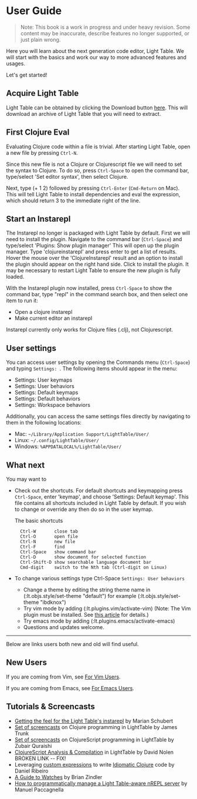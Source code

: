   # User Guide

> Note: This book is a work in progress and under heavy revision. Some content may be inaccurate, describe features no longer supported, or just plain wrong.

Here you will learn about the next generation code editor, Light Table. We will start with the basics and work our way to more advanced features and usages.

Let's get started!

## Acquire Light Table

Light Table can be obtained by clicking the Download button [here](http://www.lighttable.com/). This will download an archive of Light Table that you will need to extract.

## First Clojure Eval

Evaluating Clojure code within a file is trivial. After starting Light Table, open a new file by pressing `Ctrl-N`. 

Since this new file is not a Clojure or Clojurescript file we will need to set the syntax to Clojure. To do so, press `Ctrl-Space` to open the command bar, type/select 'Set editor syntax', then select Clojure.

Next, type (+ 1 2) followed by pressing `Ctrl-Enter` (`Cmd-Return` on Mac). This will tell Light Table to install dependencies and eval the expression, which should return 3 to the immediate right of the line.

## Start an Instarepl

The Instarepl no longer is packaged with Light Table by default. First we will need to install the plugin. Navigate to the command bar (`Ctrl-Space`) and type/select 'Plugins: Show plugin manager' This will open up the plugin manager. Type 'clojureinstarepl' and press enter to get a list of results. Hover the mouse over the 'ClojureInstarepl' result and an option to install the plugin should appear on the right hand side. Click to install the plugin. It may be necessary to restart Light Table to ensure the new plugin is fully loaded.

With the Instarepl plugin now installed, press `Ctrl-Space` to show the command bar, type "repl" in the command search box, and then select one item to run it:

  * Open a clojure instarepl
  * Make current editor an instarepl

Instarepl currently only works for Clojure files (.clj), not Clojurescript.

## User settings
You can access user settings by opening the Commands menu (`Ctrl-Space`) and typing `Settings: `. The following items should appear in the menu:

* Settings: User keymaps
* Settings: User behaviors
* Settings: Default keymaps
* Settings: Default behaviors
* Settings: Workspace behaviors

Additionally, you can access the same settings files directly by navigating to them in the following locations:

  * Mac: `~/Library/Application Support/LightTable/User/`
  * Linux: `~/.config/LightTable/User/`
  * Windows: `%APPDATALOCAL%/LightTable/User/`

## What next

You may want to

  * Check out the shortcuts. For default shortcuts and keymapping press `Ctrl-Space`, enter 'keymap', and choose 'Settings: Default keymap'. This file contains all shortcuts included in Light Table by default. If you wish to change or override any then do so in the user keymap.  

    The basic shortcuts
    ~~~
      Ctrl-W       close tab
      Ctrl-O       open file
      Ctrl-N       new file
      Ctrl-F       find
      Ctrl-Space   show command bar
      Ctrl-D       show document for selected function
      Ctrl-Shift-D show searchable language document bar
      Cmd-digit    switch to the Nth tab (Ctrl-digit on Linux)
    ~~~

  * To change various settings type Ctrl-Space `Settings: User behaviors`

    * Change a theme by editing the string theme name in (:lt.objs.style/set-theme "default") for example (:lt.objs.style/set-theme "ibdknox")
    * Try vim mode by adding (:lt.plugins.vim/activate-vim) (Note: The Vim plugin must be installed. See [this article](https://groups.google.com/forum/?fromgroups#!topic/light-table-discussion/TuJmH5Bpo2c) for details.)
    * Try emacs mode by adding (:lt.plugins.emacs/activate-emacs)
    * Questions and updates welcome.

---

Below are links users both new and old will find useful. 

## New Users

If you are coming from Vim, see [For Vim Users](/for-emac-users.md).

If you are coming from Emacs, see [For Emacs Users](/for-vim-users.md).

## Tutorials & Screencasts

  * [Getting the feel for the Light Table's instarepl](http://blog.maio.cz/2013/08/getting-feel-for-light-tables-instarepl.html) by Marian Schubert
  * [Set of screencasts](http://www.youtube.com/user/Misophistful/videos) on Clojure programming in LightTable by James Trunk
  * [Set of screencasts](http://www.zubairquraishi.com/zubairquraishi/clojurescript--light-table.html) on ClojureScript programming in LightTable by Zubair Quraishi
  * [ClojureScript Analysis & Compilation](http://swannodette.github.io/2014/01/14/clojurescript-analysis--compilation/) in LightTable by David Nolen  BROKEN LINK -- FIX!
  * Leveraging [custom expressions](https://groups.google.com/forum/#!topic/light-table-discussion/lyFzPGI2XMs) to write [Idiomatic Clojure](https://metaphysicaldeveloper.wordpress.com/2013/11/18/idiomatic-clojure-with-lighttable/) code by Daniel Ribeiro
  * [A Guide to Watches](https://medium.com/@zindlerb/guide-to-light-table-watches-fad560f698d3) by Brian Zindler
  * [How to programmatically manage a Light Table-aware nREPL server](http://manuelp.herokuapp.com/posts/14) by Manuel Paccagnella

